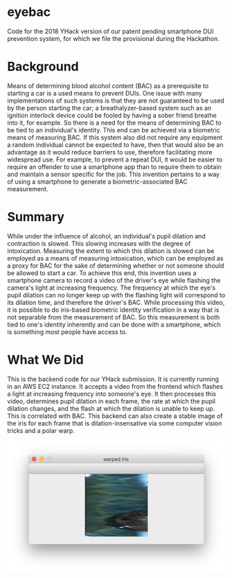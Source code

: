 # eyebac
Code for the 2018 YHack version of our patent pending smartphone DUI prevention system, for which we file the provisional during the Hackathon.

# Background
Means of determining blood alcohol content (BAC) as a prerequisite to starting a car is a used means to prevent DUIs. One issue with many implementations of such systems is that they are not guaranteed to be used by the person starting the car; a breathalyzer-based system such as an ignition interlock device could be fooled by having a sober friend breathe into it, for example. So there is a need for the means of determining BAC to be tied to an individual's identity. This end can be achieved via a biometric means of measuring BAC. If this system also did not require any equipment a random individual cannot be expected to have, then that would also be an advantage as it would reduce barriers to use, therefore facilitating more widespread use. For example, to prevent a repeat DUI, it would be easier to require an offender to use a smartphone app than to require them to obtain and maintain a sensor specific for the job. This invention pertains to a way of using a smartphone to generate a biometric-associated BAC measurement.

# Summary
While under the influence of alcohol, an individual's pupil dilation and contraction is slowed. This slowing increases with the degree of intoxication. Measuring the extent to which this dilation is slowed can be employed as a means of measuring intoxication, which can be employed as a proxy for BAC for the sake of determining whether or not someone should be allowed to start a car. To achieve this end, this invention uses a smartphone camera to record a video of the driver's eye while flashing the camera's light at increasing frequency. The frequency at which the eye's pupil dilation can no longer keep up with the flashing light will correspond to its dilation time, and therefore the driver's BAC. While processing this video, it is possible to do iris-based biometric identity verification in a way that is not separable from the measurement of BAC. So this measurement is both tied to one's identity inherently and can be done with a smartphone, which is something most people have access to.

# What We Did
This is the backend code for our YHack submission. It is currently running in an AWS EC2 instance. It accepts a video from the frontend which flashes a light at increasing frequency into someone's eye. It then processes this video, determines pupil dilation in each frame, the rate at which the pupil dilation changes, and the flash at which the dilation is unable to keep up. This is correlated with BAC. This backend can also create a stable image of the iris for each frame that is dilation-insensative via some computer vision tricks and a polar warp.

![Alt text](warped_iris.png?raw=True "Stable Iris Example")

